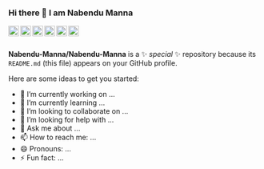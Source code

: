 ### Hi there 👋 I am Nabendu Manna


<!-- mail -->
<a href="mailto:mannanabendu2000@gmail.com">
  <img align="left" alt="Nabendu Manna | Twitter" width="21px" src="https://user-images.githubusercontent.com/69715068/122243657-ec28ea80-cee1-11eb-92db-e90dfaabc44a.png"/>
</a>
<!-- linkedin -->
<a href="https://www.linkedin.com/in/nabendu-manna-b32507200/">
  <img align="left" alt="Nabendu Manna | Twitter" width="21px" src="https://user-images.githubusercontent.com/69715068/122243667-ed5a1780-cee1-11eb-8af9-4df390cf89a2.png"/>
</a>
<!-- gitlab -->
<a href="https://gitlab.com/mannanabendu2000-inprog">
  <img align="left" alt="Nabendu Manna | Twitter" width="21px" src="https://user-images.githubusercontent.com/69715068/122243654-eb905400-cee1-11eb-96e6-5597b01fec09.png"/>
</a>
<!-- twitter -->
<a href="https://twitter.com/MannaNabendu">
  <img align="left" alt="Nabendu Manna | Twitter" width="21px" src="https://user-images.githubusercontent.com/69715068/122243672-edf2ae00-cee1-11eb-8f37-3bbb7bfb429b.png"/>
</a>
<!-- instagram -->
<a href="https://www.instagram.com/nabendu__manna/">
  <img align="left" alt="Nabendu Manna | Twitter" width="21px" src="https://user-images.githubusercontent.com/69715068/122243661-ecc18100-cee1-11eb-9083-2d87fddfd04a.png"/>
</a>

<!-- facebook -->
<a href="https://www.facebook.com/Nabendu.Manna.FB/">
  <img align="left" alt="Nabendu Manna | Twitter" width="21px" src="https://user-images.githubusercontent.com/69715068/122243642-e92dfa00-cee1-11eb-8d31-c6601eb6e731.png"/>
</a>

<!-- <a href="https://medium.com/@shinichiokada">
  <img align="left" alt="Nabendu Manna | Medium" width="21px" src="https://raw.githubusercontent.com/shinokada/shinokada/master/assets/medium.png"/>
</a> -->

<br />
<br />


**Nabendu-Manna/Nabendu-Manna** is a ✨ _special_ ✨ repository because its `README.md` (this file) appears on your GitHub profile.

Here are some ideas to get you started:

- 🔭 I’m currently working on ...
- 🌱 I’m currently learning ...
- 👯 I’m looking to collaborate on ...
- 🤔 I’m looking for help with ...
- 💬 Ask me about ...
- 📫 How to reach me: ...
- 😄 Pronouns: ...
- ⚡ Fun fact: ...
